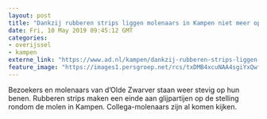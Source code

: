 ```yaml
---
layout: post
title: "Dankzij rubberen strips liggen molenaars in Kampen niet meer op hun achterwerk: ‘Hoe simpel kan het zijn?"
date: Fri, 10 May 2019 09:45:12 GMT
categories: 
- overijssel 
- kampen 
externe_link: "https://www.ad.nl/kampen/dankzij-rubberen-strips-liggen-molenaars-in-kampen-niet-meer-op-hun-achterwerk-hoe-simpel-kan-het-zijn~a33bf9d6/"
feature_image: "https://images1.persgroep.net/rcs/txDMB4xcuNAA4sgiYxQwfFLq-4s/diocontent/147446810/_fitwidth/400/?appId=21791a8992982cd8da851550a453bd7f&quality=0.7"
---
```


Bezoekers en molenaars van d’Olde Zwarver staan weer stevig op hun benen. Rubberen strips maken een einde aan glijpartijen op de stelling rondom de molen in Kampen. Collega-molenaars zijn al komen kijken.
